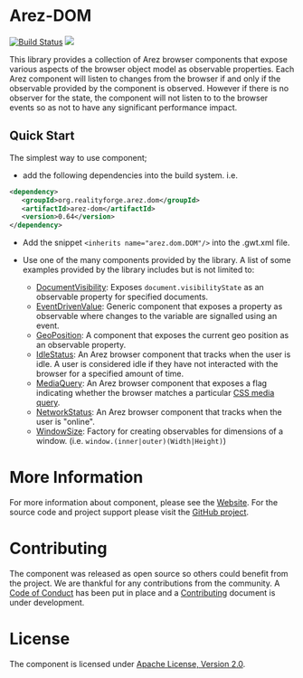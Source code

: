 # Arez-DOM

[![Build Status](https://api.travis-ci.com/arez/arez-dom.svg?branch=master)](http://travis-ci.com/arez/arez-dom)
[<img src="https://img.shields.io/maven-central/v/org.realityforge.arez.dom/arez-dom.svg?label=latest%20release"/>](http://search.maven.org/#search%7Cga%7C1%7Cg%3A%22org.realityforge.arez.dom%22)

This library provides a collection of Arez browser components that expose various aspects of the browser object
model as observable properties. Each Arez component will listen to changes from the browser if and only if the
observable provided by the component is observed. However if there is no observer for the state, the component will
not listen to to the browser events so as not to have any significant performance impact.

## Quick Start

The simplest way to use component;

* add the following dependencies into the build system. i.e.

```xml
<dependency>
   <groupId>org.realityforge.arez.dom</groupId>
   <artifactId>arez-dom</artifactId>
   <version>0.64</version>
</dependency>
```

* Add the snippet `<inherits name="arez.dom.DOM"/>` into the .gwt.xml file.

* Use one of the many components provided by the library. A list of some examples provided
  by the library includes but is not limited to:

  * [DocumentVisibility](https://arez.github.io/dom/index.html?arez/dom/DocumentVisibility.html): Exposes `document.visibilityState` as an observable property for specified documents.
  * [EventDrivenValue](https://arez.github.io/dom/index.html?arez/dom/EventDrivenValue.html): Generic component that exposes a property as observable where changes to the variable are signalled using an event.
  * [GeoPosition](https://arez.github.io/dom/index.html?arez/dom/GeoPosition.html): A component that exposes the current geo position as an observable property.
  * [IdleStatus](https://arez.github.io/dom/index.html?arez/dom/IdleStatus.html): An Arez browser component that tracks when the user is idle. A user is considered idle if they have not interacted with the browser for a specified amount of time.
  * [MediaQuery](https://arez.github.io/dom/index.html?arez/dom/MediaQuery.html): An Arez browser component that exposes a flag indicating whether the browser matches a particular [CSS media query](https://developer.mozilla.org/en-US/docs/Web/CSS/Media_Queries).
  * [NetworkStatus](https://arez.github.io/dom/index.html?arez/dom/NetworkStatus.html): An Arez browser component that tracks when the user is "online".
  * [WindowSize](https://arez.github.io/dom/index.html?arez/dom/WindowSize.html): Factory for creating observables for dimensions of a window. (i.e. `window.(inner|outer)(Width|Height)`)

# More Information

For more information about component, please see the [Website](https://arez.github.io/dom). For the
source code and project support please visit the [GitHub project](https://github.com/arez/arez-dom).

# Contributing

The component was released as open source so others could benefit from the project. We are thankful for any
contributions from the community. A [Code of Conduct](CODE_OF_CONDUCT.md) has been put in place and
a [Contributing](CONTRIBUTING.md) document is under development.

# License

The component is licensed under [Apache License, Version 2.0](LICENSE).
